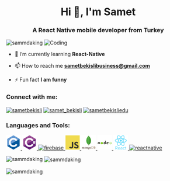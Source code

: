 <h1 align="center">Hi 👋, I'm Samet</h1>
<h3 align="center">A React Native mobile developer from Turkey</h3>
<img align = "right" alt = "Coding" width = "400" src = "[https://gfycat.com/realterriblekoodoo](https://gfycat.com/realterriblekoodoo)"

<p align="left"> <img src="https://komarev.com/ghpvc/?username=sammdaking&label=Profile%20views&color=0e75b6&style=flat" alt="sammdaking" /> </p>

- 🌱 I’m currently learning **React-Native**

- 📫 How to reach me **sametbekislibusiness@gmail.com**

- ⚡ Fun fact **I am funny**

<h3 align="left">Connect with me:</h3>
<p align="left">
<a href="https://linkedin.com/in/sametbekisli" target="blank"><img align="center" src="https://raw.githubusercontent.com/rahuldkjain/github-profile-readme-generator/master/src/images/icons/Social/linked-in-alt.svg" alt="sametbekisli" height="30" width="40" /></a>
<a href="https://instagram.com/samet_bekisli" target="blank"><img align="center" src="https://raw.githubusercontent.com/rahuldkjain/github-profile-readme-generator/master/src/images/icons/Social/instagram.svg" alt="samet_bekisli" height="30" width="40" /></a>
<a href="https://www.hackerrank.com/sametbekisliedu" target="blank"><img align="center" src="https://raw.githubusercontent.com/rahuldkjain/github-profile-readme-generator/master/src/images/icons/Social/hackerrank.svg" alt="sametbekisliedu" height="30" width="40" /></a>
</p>

<h3 align="left">Languages and Tools:</h3>
<p align="left"> <a href="https://www.cprogramming.com/" target="_blank" rel="noreferrer"> <img src="https://raw.githubusercontent.com/devicons/devicon/master/icons/c/c-original.svg" alt="c" width="40" height="40"/> </a> <a href="https://www.w3schools.com/cs/" target="_blank" rel="noreferrer"> <img src="https://raw.githubusercontent.com/devicons/devicon/master/icons/csharp/csharp-original.svg" alt="csharp" width="40" height="40"/> </a> <a href="https://firebase.google.com/" target="_blank" rel="noreferrer"> <img src="https://www.vectorlogo.zone/logos/firebase/firebase-icon.svg" alt="firebase" width="40" height="40"/> </a> <a href="https://developer.mozilla.org/en-US/docs/Web/JavaScript" target="_blank" rel="noreferrer"> <img src="https://raw.githubusercontent.com/devicons/devicon/master/icons/javascript/javascript-original.svg" alt="javascript" width="40" height="40"/> </a> <a href="https://www.mongodb.com/" target="_blank" rel="noreferrer"> <img src="https://raw.githubusercontent.com/devicons/devicon/master/icons/mongodb/mongodb-original-wordmark.svg" alt="mongodb" width="40" height="40"/> </a> <a href="https://nodejs.org" target="_blank" rel="noreferrer"> <img src="https://raw.githubusercontent.com/devicons/devicon/master/icons/nodejs/nodejs-original-wordmark.svg" alt="nodejs" width="40" height="40"/> </a> <a href="https://reactjs.org/" target="_blank" rel="noreferrer"> <img src="https://raw.githubusercontent.com/devicons/devicon/master/icons/react/react-original-wordmark.svg" alt="react" width="40" height="40"/> </a> <a href="https://reactnative.dev/" target="_blank" rel="noreferrer"> <img src="https://reactnative.dev/img/header_logo.svg" alt="reactnative" width="40" height="40"/> </a> </p>

<p><img align="left" src="https://github-readme-stats.vercel.app/api/top-langs?username=sammdaking&show_icons=true&locale=en&layout=compact" alt="sammdaking" /></p>

<p>&nbsp;<img align="center" src="https://github-readme-stats.vercel.app/api?username=sammdaking&show_icons=true&locale=en" alt="sammdaking" /></p>

<p><img align="center" src="https://github-readme-streak-stats.herokuapp.com/?user=sammdaking&" alt="sammdaking" /></p>
